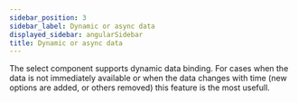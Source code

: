 ```yaml
---
sidebar_position: 3
sidebar_label: Dynamic or async data
displayed_sidebar: angularSidebar
title: Dynamic or async data
---
```


The select component supports dynamic data binding. For cases when the data is not immediately available or when the data changes with time (new options are added, or others removed) this feature is the most usefull.